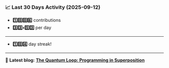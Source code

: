 <!--START_STATS-->
### 📈 Last 30 Days Activity (2025-09-12)  
- **1️⃣0️⃣0️⃣6️⃣** contributions  
- **3️⃣3️⃣•5️⃣3️⃣** per day
---
- **1️⃣0️⃣4️⃣** day streak!
---
📝 **Latest blog:** [**The Quantum Loop: Programming in Superposition**](https://andriak.com/blog/quantum-loop)
<!--END_STATS-->
